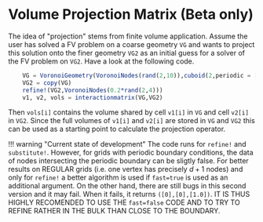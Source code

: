 
# Volume Projection Matrix (Beta only) 

The idea of "projection" stems from finite volume application. Assume the user has solved a FV problem on a coarse geometry `VG` and wants to project this solution onto the finer geometry `VG2` as an initial guess for a solver of the FV problem on `VG2`. Have a look at the following code.

```julia
    VG = VoronoiGeometry(VoronoiNodes(rand(2,10)),cuboid(2,periodic = [1,2]),integrator=HighVoronoi.VI_POLYGON)
    VG2 = copy(VG)
    refine!(VG2,VoronoiNodes(0.2*rand(2,4)))
    v1, v2, vols = interactionmatrix(VG,VG2)
```

Then `vols[i]` contains the volume shared by cell `v1[i]` in `VG` and cell  `v2[i]` in `VG2`. Since the full volumes of `v1[i]` and  `v2[i]` are stored in `VG` and `VG2` this can be used as a starting point to calculate the projection operator.

!!! warning "Current state of development"
    The code runs for `refine!` and `substitute!`. However, for grids with periodic boundary conditions, the data of nodes intersecting the periodic boundary can be sligtly false. For better results on REGULAR grids (i.e. one vertex has precisely $d+1$ nodes) and only for `refine!` a better algorithm is used if `fast=true` is used as an additional argument. On the other hand, there are still bugs in this second version and it may fail. When it fails, it returns `([0],[0],[1.0])`. 
    IT IS THUS HIGHLY RECOMENDED TO USE THE `fast=false` CODE AND TO TRY TO REFINE RATHER IN THE BULK THAN CLOSE TO THE BOUNDARY. 